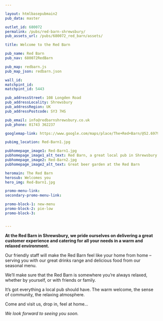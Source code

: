 ```yaml
---

layout: htmlbasepubmain2
pub_data: master

outlet_id: 680072
permalink: /pubs/red-barn-shrewsbury/
pub_assets_url: /pubs/680072_red_barn/assets/

title: Welcome to the Red Barn

pub_name: Red Barn
pub_nav: 680072RedBarn

pub_map: redbarn.js
pub_map_json: redbarn.json

wall_id:
matchpint_id:
matchpint_id: 5443

pub_addressStreet: 108 Longden Road
pub_addressLocality: Shrewsbury
pub_addressRegion: UK
pub_addressPostcode: SY3 7HS

pub_email: info@redbarnshrewsbury.co.uk
pub_phone: 01743 362237

googlemap-link: https://www.google.com/maps/place/The+Red+Barn/@52.697922,-2.761491,18z/data=!4m12!1m6!3m5!1s0x0:0x39fcfca4f612bff3!2sThe+Red+Barn!8m2!3d52.697846!4d-2.760411!3m4!1s0x0:0x39fcfca4f612bff3!8m2!3d52.697846!4d-2.760411?hl=en-GB

pubimg_location: Red-Barn1.jpg

pubhomepage_image1: Red-Barn1.jpg
pubhomepage_image1_alt_text: Red Barn, a great local pub in Shrewsbury
pubhomepage_image2: Red-Barn2.jpg
pubhomepage_image2_alt_text: Great beer garden at the Red Barn

heromain: The Red Barn
herosub: Welcomes you
hero_img: Red-Barn1.jpg

promo-menu-link: 
secondary-promo-menu-link:

promo-block-1: new-menu
promo-block-2: pie-low
promo-block-3:


---
```


**At the Red Barn in Shrewsbury, we pride ourselves on delivering a great customer experience and catering for all your needs in a warm and relaxed environment.**

Our friendly staff will make the Red Barn feel like your home from home – serving you with our great drinks range and delicious food from our seasonal menu.

We’ll make sure that the Red Barn is somewhere you’re always relaxed, whether by yourself, or with friends or family.

It’s got everything a local pub should have. The warm welcome, the sense of community, the relaxing atmosphere. 

Come and visit us, drop in, feel at home… 

*We look forward to seeing you soon.*
